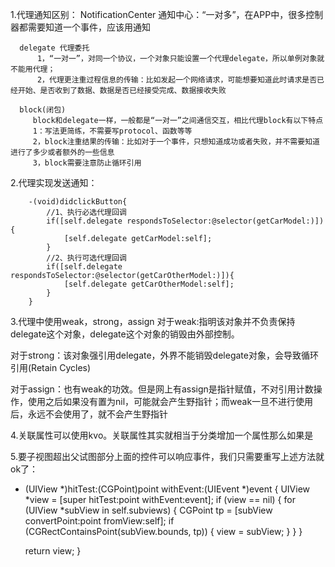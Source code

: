 1.代理通知区别：
        NotificationCenter 通知中心：“一对多”，在APP中，很多控制器都需要知道一个事件，应该用通知 
        
      delegate 代理委托
          1，“一对一”，对同一个协议，一个对象只能设置一个代理delegate，所以单例对象就不能用代理；
          2，代理更注重过程信息的传输：比如发起一个网络请求，可能想要知道此时请求是否已经开始、是否收到了数据、数据是否已经接受完成、数据接收失败
          
      block(闭包)
         block和delegate一样，一般都是“一对一”之间通信交互，相比代理block有以下特点
         1：写法更简练，不需要写protocol、函数等等
         2，block注重结果的传输：比如对于一个事件，只想知道成功或者失败，并不需要知道进行了多少或者额外的一些信息
         3，block需要注意防止循环引用
         
2.代理实现发送通知：

        -(void)didclickButton{
            //1、执行必选代理回调
            if([self.delegate respondsToSelector:@selector(getCarModel:)]){
                [self.delegate getCarModel:self];
            }
            //2、执行可选代理回调
            if([self.delegate respondsToSelector:@selector(getCarOtherModel:)]){
                [self.delegate getCarOtherModel:self];
            }
        }

3.代理中使用weak，strong，assign
对于weak:指明该对象并不负责保持delegate这个对象，delegate这个对象的销毁由外部控制。

对于strong：该对象强引用delegate，外界不能销毁delegate对象，会导致循环引用(Retain Cycles)

对于assign：也有weak的功效。但是网上有assign是指针赋值，不对引用计数操作，使用之后如果没有置为nil，可能就会产生野指针；而weak一旦不进行使用后，永远不会使用了，就不会产生野指针

4.关联属性可以使用kvo。关联属性其实就相当于分类增加一个属性那么如果是

5.要子视图超出父试图部分上面的控件可以响应事件，我们只需要重写上述方法就ok了：

- (UIView *)hitTest:(CGPoint)point withEvent:(UIEvent *)event {
    UIView *view = [super hitTest:point withEvent:event];
    if (view == nil) {
        for (UIView *subView in self.subviews) {
            CGPoint tp = [subView convertPoint:point fromView:self];
            if (CGRectContainsPoint(subView.bounds, tp)) {
                view = subView;
            }
        }
    }
    
    return view;
}
